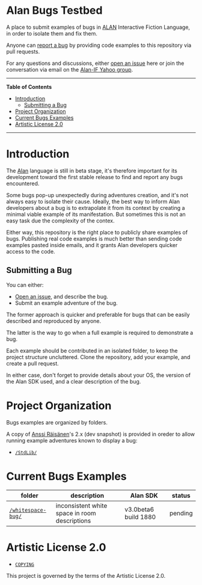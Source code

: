 # Alan Bugs Testbed

A place to submit examples of bugs in [ALAN] Interactive Fiction Language, in order to isolate them and fix them.

Anyone can [report a bug] by providing code examples to this repository via pull requests.

For any questions and discussions, either [open an issue] here or join the conversation via email on the [Alan-IF Yahoo group].


-----

**Table of Contents**

<!-- MarkdownTOC autolink="true" bracket="round" autoanchor="false" lowercase="only_ascii" uri_encoding="true" levels="1,2,3" -->

- [Introduction](#introduction)
    - [Submitting a Bug](#submitting-a-bug)
- [Project Organization](#project-organization)
- [Current Bugs Examples](#current-bugs-examples)
- [Artistic License 2.0](#artistic-license-20)

<!-- /MarkdownTOC -->

-----

# Introduction

The [Alan] language is still in beta stage, it's therefore important for its development toward the first stable release to find and report any bugs encountered.


Some bugs pop-up unexpectedly during adventures creation, and it's not always easy to isolate their cause. Ideally, the best way to inform Alan developers about a bug is to extrapolate it from its context by creating a minimal viable example of its manifestation. But sometimes this is not an easy task due the complexity of the contex.

Either way, this repository is the right place to publicly share examples of bugs. Publishing real code examples is much better than sending code examples pasted inside emails, and it grants Alan developers quicker access to the code.

## Submitting a Bug

You can either:

- [Open an issue], and describe the bug.
- Submit an example adventure of the bug.

The former approach is quicker and preferable for bugs that can be easily described and reproduced by anyone.

The latter is the way to go when a full example is required to demonstrate a bug.

Each example should be contributed in an isolated folder, to keep the project structure uncluttered. Clone the repository, add your example, and create a pull request.

In either case, don't forget to provide details about your OS, the version of the Alan SDK used, and a clear description of the bug.

# Project Organization

Bugs examples are organized by folders.

A copy of [Anssi Räisänen]'s  2.x (dev snapshot) is provided in oreder to allow running example adventures known to display a bug:

- [`/StdLib/`](./StdLib)

# Current Bugs Examples

|                 folder                 |                  description                  |       Alan SDK       |  status |
|----------------------------------------|-----------------------------------------------|----------------------|---------|
| [`/whitespace-bug/`](./whitespace-bug) | inconsistent white space in room descriptions | v3.0beta6 build 1880 | pending |

# Artistic License 2.0

- [`COPYING`](./COPYING)

This project is governed by the terms of the Artistic License 2.0.


<!-----------------------------------------------------------------------------
                               REFERENCE LINKS                                
------------------------------------------------------------------------------>

[Open an issue]: https://github.com/alan-if/alan-bugs-testbed/issues/new "Clik to open an issue to report a bug"

<!-- Alan -->

[Alan-IF Yahoo group]: https://groups.yahoo.com/neo/groups/alan-if/info "Visit the Alan-IF Yahoo group"
[ALAN]: https://www.alanif.se/ "Visit Alan website"
[Standard Library]: https://github.com/AnssiR66/AlanStdLib "Go to the Alan Standard Library repository on GitHub"

<!-- document cross references -->

[report a bug]: #submitting-a-bug

<!-- people -->

[Anssi Räisänen]: https://github.com/AnssiR66 "View Anssi Räisänen's GitHub profile"


<!-- EOF -->